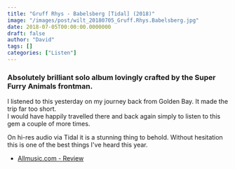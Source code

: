 ```yaml
---
title: "Gruff Rhys - Babelsberg [Tidal] (2018)"
image: "/images/post/wilt_20180705_Gruff.Rhys.Babelsberg.jpg"
date: 2018-07-05T00:00:00.0000000
draft: false
author: "David"
tags: []
categories: ["Listen"]
---
```

### Absolutely brilliant solo album lovingly crafted by the Super Furry Animals frontman.  
  
I listened to this yesterday on my journey back from Golden Bay. It made the trip far too short.  
I would have happily travelled there and back again simply to listen to this gem a couple of more times.  
  
On hi-res audio via Tidal it is a stunning thing to behold. Without hesitation this is one of the best things I've heard this year.

-  [Allmusic.com - Review](https://www.allmusic.com/album/babelsberg-mw0003170826)